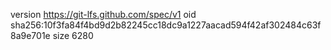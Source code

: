 version https://git-lfs.github.com/spec/v1
oid sha256:10f3fa84f4bd9d2b82245cc18dc9a1227aacad594f42af302484c63f8a9e701e
size 6280
